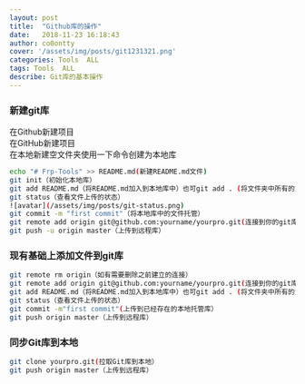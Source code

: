 ```yaml
---
layout: post
title:  "Github库的操作"
date:   2018-11-23 16:18:43
author: co0ontty
cover: '/assets/img/posts/git1231321.png'
categories: Tools  ALL
tags: Tools  ALL
describe: Git库的基本操作
---
```


### 新建git库

在Github新建项目  
在GitHub新建项目  
在本地新建空文件夹使用一下命令创建为本地库  

```bash
echo "# Frp-Tools" >> README.md(新建README.md文件)  
git init（初始化本地库）  
git add README.md（将README.md加入到本地库中）也可git add . (将文件夹中所有的文件添加到本地库中，注意：.后有空格）  
git status（查看文件上传的状态）  
![avatar](/assets/img/posts/git-status.png)
git commit -m "first commit"（将本地库中的文件托管）  
git remote add origin git@github.com:yourname/yourpro.git(连接到你的git库）  
git push -u origin master（上传到远程库）
```

### 现有基础上添加文件到git库

```bash
git remote rm origin（如有需要删除之前建立的连接）  
git remote add origin git@github.com:yourname/yourpro.git(连接到你的git库）  
git add README.md（将README.md加入到本地库中）也可git add . (将文件夹中所有的文件添加到本地库中，注意：.后有空格）
git status（查看文件上传的状态）  
git commit -m"first commit"(上传到已经存在的本地托管库）  
git push origin master（上传到远程库）
```

### 同步Git库到本地

```bash
git clone yourpro.git(拉取Git库到本地）  
git push origin master（上传到远程库）
```
